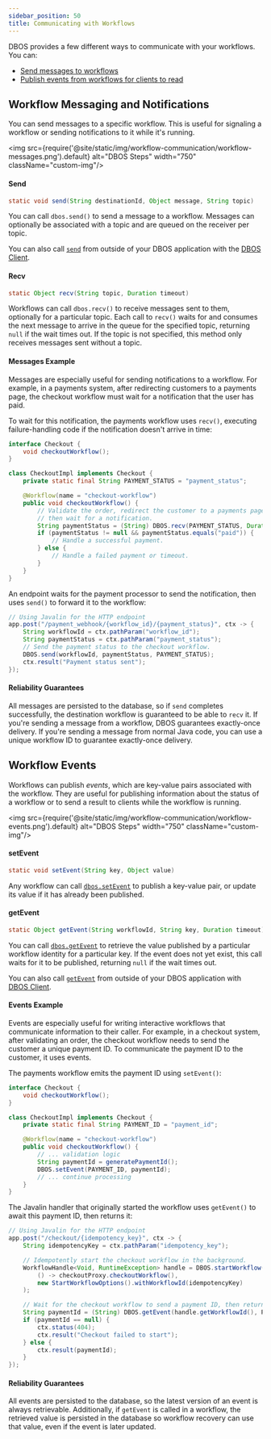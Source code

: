 ```yaml
---
sidebar_position: 50
title: Communicating with Workflows
---
```


DBOS provides a few different ways to communicate with your workflows.
You can:

- [Send messages to workflows](#workflow-messaging-and-notifications)
- [Publish events from workflows for clients to read](#workflow-events)


## Workflow Messaging and Notifications
You can send messages to a specific workflow.
This is useful for signaling a workflow or sending notifications to it while it's running.

<img src={require('@site/static/img/workflow-communication/workflow-messages.png').default} alt="DBOS Steps" width="750" className="custom-img"/>

#### Send

```java
static void send(String destinationId, Object message, String topic)
```

You can call `dbos.send()` to send a message to a workflow.
Messages can optionally be associated with a topic and are queued on the receiver per topic.

You can also call [`send`](../reference/client.md#send) from outside of your DBOS application with the [DBOS Client](../reference/client.md).

#### Recv

```java
static Object recv(String topic, Duration timeout)
```

Workflows can call `dbos.recv()` to receive messages sent to them, optionally for a particular topic.
Each call to `recv()` waits for and consumes the next message to arrive in the queue for the specified topic, returning `null` if the wait times out.
If the topic is not specified, this method only receives messages sent without a topic.

#### Messages Example

Messages are especially useful for sending notifications to a workflow.
For example, in a payments system, after redirecting customers to a payments page, the checkout workflow must wait for a notification that the user has paid.

To wait for this notification, the payments workflow uses `recv()`, executing failure-handling code if the notification doesn't arrive in time:

```java
interface Checkout {
    void checkoutWorkflow();
}

class CheckoutImpl implements Checkout {
    private static final String PAYMENT_STATUS = "payment_status";

    @Workflow(name = "checkout-workflow")
    public void checkoutWorkflow() {
        // Validate the order, redirect the customer to a payments page,
        // then wait for a notification.
        String paymentStatus = (String) DBOS.recv(PAYMENT_STATUS, Duration.ofSeconds(60));
        if (paymentStatus != null && paymentStatus.equals("paid")) {
            // Handle a successful payment.
        } else {
            // Handle a failed payment or timeout.
        }
    }
}
```

An endpoint waits for the payment processor to send the notification, then uses `send()` to forward it to the workflow:

```java
// Using Javalin for the HTTP endpoint
app.post("/payment_webhook/{workflow_id}/{payment_status}", ctx -> {
    String workflowId = ctx.pathParam("workflow_id");
    String paymentStatus = ctx.pathParam("payment_status");
    // Send the payment status to the checkout workflow.
    DBOS.send(workflowId, paymentStatus, PAYMENT_STATUS);
    ctx.result("Payment status sent");
});
```

#### Reliability Guarantees

All messages are persisted to the database, so if `send` completes successfully, the destination workflow is guaranteed to be able to `recv` it.
If you're sending a message from a workflow, DBOS guarantees exactly-once delivery.
If you're sending a message from normal Java code, you can use a unique workflow ID to guarantee exactly-once delivery.

## Workflow Events

Workflows can publish _events_, which are key-value pairs associated with the workflow.
They are useful for publishing information about the status of a workflow or to send a result to clients while the workflow is running.

<img src={require('@site/static/img/workflow-communication/workflow-events.png').default} alt="DBOS Steps" width="750" className="custom-img"/>

#### setEvent

```java
static void setEvent(String key, Object value)
```

Any workflow can call [`dbos.setEvent`](../reference/methods.md#setevent) to publish a key-value pair, or update its value if it has already been published.

#### getEvent

```java
static Object getEvent(String workflowId, String key, Duration timeout)
```

You can call [`dbos.getEvent`](../reference/methods.md#getevent) to retrieve the value published by a particular workflow identity for a particular key.
If the event does not yet exist, this call waits for it to be published, returning `null` if the wait times out.

You can also call [`getEvent`](../reference/client.md#getevent) from outside of your DBOS application with [DBOS Client](../reference/client.md).

#### Events Example

Events are especially useful for writing interactive workflows that communicate information to their caller.
For example, in a checkout system, after validating an order, the checkout workflow needs to send the customer a unique payment ID.
To communicate the payment ID to the customer, it uses events.

The payments workflow emits the payment ID using `setEvent()`:

```java
interface Checkout {
    void checkoutWorkflow();
}

class CheckoutImpl implements Checkout {
    private static final String PAYMENT_ID = "payment_id";

    @Workflow(name = "checkout-workflow")
    public void checkoutWorkflow() {
        // ... validation logic
        String paymentId = generatePaymentId();
        DBOS.setEvent(PAYMENT_ID, paymentId);
        // ... continue processing
    }
}
```

The Javalin handler that originally started the workflow uses `getEvent()` to await this payment ID, then returns it:

```java
// Using Javalin for the HTTP endpoint
app.post("/checkout/{idempotency_key}", ctx -> {
    String idempotencyKey = ctx.pathParam("idempotency_key");

    // Idempotently start the checkout workflow in the background.
    WorkflowHandle<Void, RuntimeException> handle = DBOS.startWorkflow(
        () -> checkoutProxy.checkoutWorkflow(),
        new StartWorkflowOptions().withWorkflowId(idempotencyKey)
    );

    // Wait for the checkout workflow to send a payment ID, then return it.
    String paymentId = (String) DBOS.getEvent(handle.getWorkflowId(), PAYMENT_ID, Duration.ofSeconds(60));
    if (paymentId == null) {
        ctx.status(404);
        ctx.result("Checkout failed to start");
    } else {
        ctx.result(paymentId);
    }
});
```

#### Reliability Guarantees

All events are persisted to the database, so the latest version of an event is always retrievable.
Additionally, if `getEvent` is called in a workflow, the retrieved value is persisted in the database so workflow recovery can use that value, even if the event is later updated.
